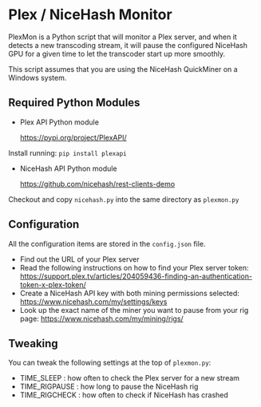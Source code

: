 # Plex / NiceHash Monitor

PlexMon is a Python script that will monitor a Plex server, and when it detects a new 
transcoding stream, it will pause the configured NiceHash GPU for a given time
to let the transcoder start up more smoothly.

This script assumes that you are using the NiceHash QuickMiner on a Windows system.

## Required Python Modules

- Plex API Python module

    https://pypi.org/project/PlexAPI/

Install running: `pip install plexapi`

- NiceHash API Python module

    https://github.com/nicehash/rest-clients-demo

Checkout and copy `nicehash.py` into the same directory as `plexmon.py`


## Configuration

All the configuration items are stored in the `config.json` file.

- Find out the URL of your Plex server
- Read the following instructions on how to find your Plex server token:
    https://support.plex.tv/articles/204059436-finding-an-authentication-token-x-plex-token/
- Create a NiceHash API key with both mining permissions selected:
    https://www.nicehash.com/my/settings/keys
- Look up the exact name of the miner you want to pause from your rig page:
    https://www.nicehash.com/my/mining/rigs/


## Tweaking

You can tweak the following settings at the top of `plexmon.py`:

- TIME_SLEEP : how often to check the Plex server for a new stream
- TIME_RIGPAUSE : how long to pause the NiceHash rig
- TIME_RIGCHECK : how often to check if NiceHash has crashed

